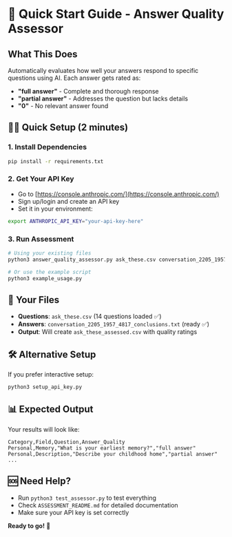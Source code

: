 # 🚀 Quick Start Guide - Answer Quality Assessor

## What This Does
Automatically evaluates how well your answers respond to specific questions using AI. Each answer gets rated as:
- **"full answer"** - Complete and thorough response
- **"partial answer"** - Addresses the question but lacks details
- **"0"** - No relevant answer found

## 🏃‍♂️ Quick Setup (2 minutes)

### 1. Install Dependencies
```bash
pip install -r requirements.txt
```

### 2. Get Your API Key
- Go to [https://console.anthropic.com/](https://console.anthropic.com/)
- Sign up/login and create an API key
- Set it in your environment:
```bash
export ANTHROPIC_API_KEY="your-api-key-here"
```

### 3. Run Assessment
```bash
# Using your existing files
python3 answer_quality_assessor.py ask_these.csv conversation_2205_1957_4817_conclusions.txt

# Or use the example script
python3 example_usage.py
```

## 📁 Your Files
- **Questions**: `ask_these.csv` (14 questions loaded ✅)
- **Answers**: `conversation_2205_1957_4817_conclusions.txt` (ready ✅)
- **Output**: Will create `ask_these_assessed.csv` with quality ratings

## 🛠️ Alternative Setup
If you prefer interactive setup:
```bash
python3 setup_api_key.py
```

## 📊 Expected Output
Your results will look like:
```csv
Category,Field,Question,Answer_Quality
Personal,Memory,"What is your earliest memory?","full answer"
Personal,Description,"Describe your childhood home","partial answer"
...
```

## 🆘 Need Help?
- Run `python3 test_assessor.py` to test everything
- Check `ASSESSMENT_README.md` for detailed documentation
- Make sure your API key is set correctly

**Ready to go!** 🎉 